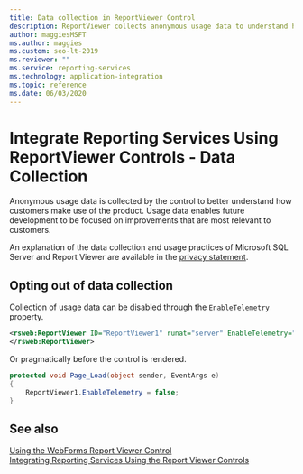 ```yaml
---
title: Data collection in ReportViewer Control
description: ReportViewer collects anonymous usage data to understand how customers use the product and focus development on improvements most relevant to customers.
author: maggiesMSFT
ms.author: maggies
ms.custom: seo-lt-2019
ms.reviewer: ""
ms.service: reporting-services
ms.technology: application-integration
ms.topic: reference
ms.date: 06/03/2020
---
```

# Integrate Reporting Services Using ReportViewer Controls - Data Collection

Anonymous usage data is collected by the control to better understand how customers make use of the product. Usage data enables future development to be focused on improvements that are most relevant to customers.

An explanation of the data collection and usage practices of Microsoft SQL Server and Report Viewer are available in the [privacy statement](../../sql-server/sql-server-privacy.md).

## Opting out of data collection

Collection of usage data can be disabled through the ```EnableTelemetry``` property.

```xml
<rsweb:ReportViewer ID="ReportViewer1" runat="server" EnableTelemetry="false">
</rsweb:ReportViewer>
```

Or pragmatically before the control is rendered.
    
```csharp
protected void Page_Load(object sender, EventArgs e)
{
    ReportViewer1.EnableTelemetry = false;
}
```
## See also

[Using the WebForms Report Viewer Control](../../reporting-services/application-integration/using-the-webforms-reportviewer-control.md)  
[Integrating Reporting Services Using the Report Viewer Controls](../../reporting-services/application-integration/integrating-reporting-services-using-reportviewer-controls.md)